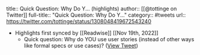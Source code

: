 title:: Quick Question: Why Do Y... (highlights)
author:: [[@tottinge on Twitter]]
full-title:: "Quick Question: Why Do Y..."
category:: #tweets
url:: https://twitter.com/tottinge/status/1308048419672543240

- Highlights first synced by [[Readwise]] [[Nov 19th, 2022]]
	- Quick question: Why do YOU use user stories (instead of other ways like formal specs or use cases)? ([View Tweet](https://twitter.com/tottinge/status/1308048419672543240))